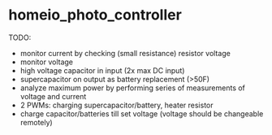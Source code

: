homeio_photo_controller
=======================

TODO:

* monitor current by checking (small resistance) resistor voltage
* monitor voltage
* high voltage capacitor in input (2x max DC input)
* supercapacitor on output as battery replacement (>50F)
* analyze maximum power by performing series of measurements of voltage and current
* 2 PWMs: charging supercapacitor/battery, heater resistor
* charge capacitor/batteries till set voltage (voltage should be changeable remotely)
